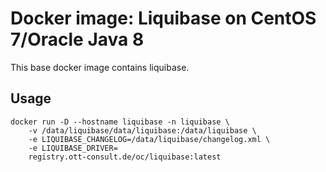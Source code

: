 # Docker image: Liquibase on CentOS 7/Oracle Java 8
This base docker image contains liquibase.

## Usage

```
docker run -D --hostname liquibase -n liquibase \
    -v /data/liquibase/data/liquibase:/data/liquibase \
    -e LIQUIBASE_CHANGELOG=/data/liquibase/changelog.xml \
    -e LIQUIBASE_DRIVER=
    registry.ott-consult.de/oc/liquibase:latest
```
